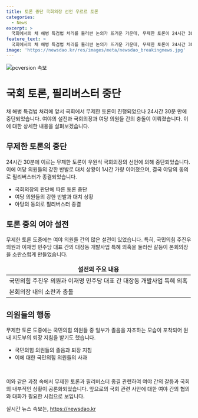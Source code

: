 ```yaml
---
title: 토론 중단 국회의장 선언 우르르 토론
categories:
  - News
excerpt: >
  국회에서의 채 해병 특검법 처리를 둘러싼 논의가 뜨거운 가운데, 무제한 토론이 24시간 30분에 걸쳐 중단되었습니다. 토론 도중 여야 의원들의 갈등과 충돌이 빈번하게 발생하며 공방이 이어졌는데, 이에 대한 경합과 대립을 강조하는 기사입니다.
feature_text: >
  국회에서의 채 해병 특검법 처리를 둘러싼 논의가 뜨거운 가운데, 무제한 토론이 24시간 30분에 걸쳐 중단되었습니다. 토론 도중 여야 의원들의 갈등과 충돌이 빈번하게 발생하며 공방이 이어졌는데, 이에 대한 경합과 대립을 강조하는 기사입니다.
image: 'https://newsdao.kr/res/images/meta/newsdao_breakingnews.jpg'
---
```


<p><img src="https://newsdao.kr/res/images/meta/newsdao_breakingnews.jpg" alt="pcversion 속보" /></p>

<h1>국회 토론, 필리버스터 중단</h1>

<p data-ke-size="size16">채 해병 특검법 처리에 앞서 국회에서 무제한 토론이 진행되었으나 24시간 30분 만에 중단되었습니다. 여야의 설전과 국회의장과 여당 의원들 간의 충돌이 이뤄졌습니다. 이에 대한 상세한 내용을 살펴보겠습니다.</p>

<h2 data-ke-size="size26">무제한 토론의 중단</h2>

<p data-ke-size="size16">24시간 30분에 이르는 무제한 토론이 우원식 국회의장의 선언에 의해 중단되었습니다. 이에 여당 의원들의 강한 반발로 대치 상황이 1시간 가량 이어졌으며, 결국 야당의 동의로 필리버스터가 종결되었습니다.</p>

<ul>
<li>국회의장의 판단에 따른 토론 중단</li>
<li>여당 의원들의 강한 반발과 대치 상황</li>
<li>야당의 동의로 필리버스터 종결</li>
</ul>

<h2 data-ke-size="size26">토론 중의 여야 설전</h2>

<p data-ke-size="size16">무제한 토론 도중에는 여야 의원들 간의 많은 설전이 있었습니다. 특히, 국민의힘 주진우 의원과 이재명 민주당 대표 간의 대장동 개발사업 특혜 의혹을 둘러싼 갈등이 본회의장을 소란스럽게 만들었습니다.</p>

<table>
<thead>
<tr>
<td style="text-align: center; height: 17px;"><b>설전의 주요 내용</b></td>
</tr>
</thead>
<tbody>
<tr>
<td style="text-align: left;">국민의힘 주진우 의원과 이재명 민주당 대표 간 대장동 개발사업 특혜 의혹</td>
</tr>
<tr>
<td style="text-align: left;">본회의장 내의 소란과 충돌</td>
</tr>
</tbody>
</table>

<h2 data-ke-size="size26">의원들의 행동</h2>

<p data-ke-size="size16">무제한 토론 도중에는 국민의힘 의원들 중 일부가 졸음을 자초하는 모습이 포착되어 원내 지도부의 퇴장 지침을 받기도 했습니다.</p>

<ul>
<li>국민의힘 의원들의 졸음과 퇴장 지침</li>
<li>이에 대한 국민의힘 의원들의 사과</li>
</ul>

<p data-ke-size="size16">&nbsp;</p>

<p data-ke-size="size16">이와 같은 과정 속에서 무제한 토론과 필리버스터 종결 관련하여 여야 간의 갈등과 국회의 내부적인 상황이 공론화되었습니다. 앞으로의 국회 관련 사안에 대한 여야 간의 협의와 대화가 필요한 시점으로 보입니다.</p>
실시간 뉴스 속보는, <a href="https://newsdao.kr" rel="dofollow">https://newsdao.kr</a>


